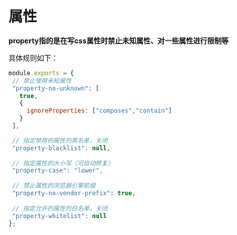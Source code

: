 # 属性
 **property指的是在写css属性时禁止未知属性、对一些属性进行限制等** 
 
 具体规则如下：
 ```js
module.exports = {
  // 禁止使用未知属性
  "property-no-unknown": [
    true,
    {
      ignoreProperties: ["composes","contain"]
    }
  ],

  // 指定禁用的属性的黑名单，关闭
  "property-blacklist": null,
  
  // 指定属性的大小写（可自动修复）
  "property-case": "lower",
  
  // 禁止属性的浏览器引擎前缀
  "property-no-vendor-prefix": true,
  
  // 指定允许的属性的白名单，关闭
  "property-whitelist": null
};
```